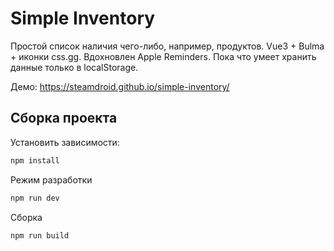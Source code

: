 # Simple Inventory

Простой список наличия чего-либо, например, продуктов.
Vue3 + Bulma + иконки css.gg. Вдохновлен Apple Reminders.
Пока что умеет хранить данные только в localStorage.

Демо: https://steamdroid.github.io/simple-inventory/

## Сборка проекта

Установить зависимости:

```sh
npm install
```

Режим разработки

```sh
npm run dev
```

Сборка

```sh
npm run build
```
